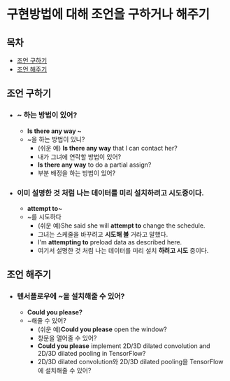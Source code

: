 # 구현방법에 대해 조언을 구하거나 해주기

## 목차
- [조언 구하기](https://github.com/EngForDev/awesome-engfordev/tree/master/getImplementWay/README.md#조언-구하기)
- [조언 해주기](https://github.com/EngForDev/awesome-engfordev/tree/master/getImplementWay/README.md#조언-해주기)

## 조언 구하기

- ### ~ 하는 방법이 있어?
  - **Is there any way ~**
  - ~을 하는 방법이 있니?
    - (쉬운 예) **Is there any way** that I can contact her?
    - 내가 그녀에 연락할 방법이 있어?
    - **Is there any way** to do a partial assign?
    - 부분 배정을 하는 방법이 있어?

- ### 이미 설명한 것 처럼 나는 데이터를 미리 설치하려고 시도중이다.
  - **attempt to~**
  - ~를 시도하다
    - (쉬운 예)She said she will **attempt to** change the schedule.
    - 그녀는 스케줄을 바꾸려고 **시도해 볼** 거라고 말했다.
    - I'm **attempting to** preload data as described here.
    - 여기서 설명한 것 처럼 나는 데이터를 미리 설치 **하려고 시도** 중이다.

## 조언 해주기

- ### 텐서플로우에 ~을 설치해줄 수 있어?
  - **Could you please?**
  - ~해줄 수 있어?
    - (쉬운 예)**Could you please** open the window?
    - 창문을 열어줄 수 있어?
    - **Could you please** implement 2D/3D dilated convolution and 2D/3D dilated pooling in TensorFlow?
    - 2D/3D dilated convolution와 2D/3D dilated pooling을 TensorFlow에 설치해줄 수 있어?
